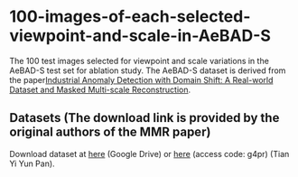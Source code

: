 # 100-images-of-each-selected-viewpoint-and-scale-in-AeBAD-S
The 100 test images selected for viewpoint and scale variations in the AeBAD-S test set for ablation study.
The AeBAD-S dataset is derived from the paper[Industrial Anomaly Detection with Domain Shift: A Real-world Dataset and Masked Multi-scale Reconstruction](https://arxiv.org/abs/2304.02216).
## Datasets (The download link is provided by the original authors of the MMR paper)
Download dataset at [here](https://drive.google.com/file/d/14wkZAFFeudlg0NMFLsiGwS0E593b-lNo/view) (Google Drive) or [here](https://cloud.189.cn/web/share?code=nYraE3uMRJn2) (access code: g4pr) (Tian Yi Yun Pan).
